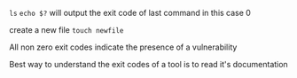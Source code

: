 `ls`
`echo $?`
will output the exit code of last command in this case 0

create a new file 
`touch newfile`

All non zero exit codes indicate the presence of a vulnerability

Best way to understand the exit codes of a tool is to read it's documentation
